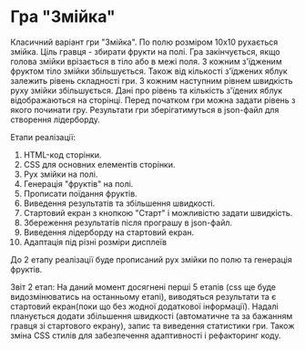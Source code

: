 Гра "Змійка"
=======
Класичний варіант гри "Змійка". По полю розміром 10х10 рухається змійка. Ціль гравця - збирати
фрукти на полі. Гра закінчується, якщо голова змійки врізається в тіло або в межі поля.
З кожним з'їдженим фруктом тіло змійки збільшується. Також від кількості з'їджених яблук залежить рівень складності гри.
З кожним наступним рівнем швидкість руху змійки збільшується. Дані про рівень та кількість з'їдених яблук відображаються на сторінці.
Перед початком гри можна задати рівень з якого починати гру. Результати гри зберігатимуться в json-файл для створення лідерборду.

Етапи реалізації:
1. HTML-код сторінки.
2. CSS для основних елементів сторінки.
3. Рух змійки на полі.
4. Генерація "фруктів" на полі.
5. Прописати поїдання фруктів.
6. Виведення результатів та збільшення швидкості.
7. Стартовий екран з кнопкою "Старт" і можливістю задати швидкість.
8. Збереження результатів після програшу в json-файл. 
9. Виведення лідерборду на стартовий екран.
10. Адаптація під різні розміри дисплеїв

До 2 етапу реалізації буде прописаний рух змійки по полю та генерація фруктів. 

Звіт 2 етап:
На даний момент досягнені перші 5 етапів (css ще буде видозмінюватись на останньому етапі),
виводяться результати та є стартовий екран(поки що без жодної додаткової інформації).
Надалі планується додати збільшення швидкості (автоматичне та за бажанням гравця зі стартового екрану),
запис та виведення статистики гри. Також зміна CSS стилів для забезпечення адаптивності і рефакторинг коду.